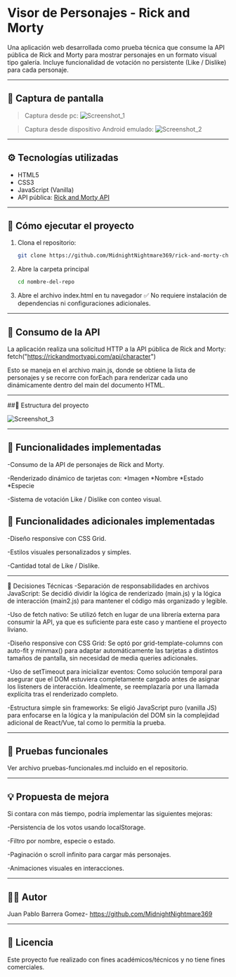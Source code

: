 # Visor de Personajes - Rick and Morty

Una aplicación web desarrollada como prueba técnica que consume la API pública de Rick and Morty para mostrar personajes en un formato visual tipo galería. Incluye funcionalidad de votación no persistente (Like / Dislike) para cada personaje.

---

## 📸 Captura de pantalla

>Captura desde pc: ![Screenshot_1](https://github.com/user-attachments/assets/3f0b896c-845c-41a8-8be4-260f63d99ca5)

>Captura desde dispositivo Android emulado: ![Screenshot_2](https://github.com/user-attachments/assets/6e2e9e6b-c703-491e-988b-42189daa543c)

---

## ⚙️ Tecnologías utilizadas

- HTML5
- CSS3
- JavaScript (Vanilla)
- API pública: [Rick and Morty API](https://rickandmortyapi.com/)

---

## 🚀 Cómo ejecutar el proyecto

1. Clona el repositorio:
   ```bash
   git clone https://github.com/MidnightNightmare369/rick-and-morty-character-viewer.git
2. Abre la carpeta principal
   ```bash
   cd nombre-del-repo
3. Abre el archivo index.html en tu navegador
✅ No requiere instalación de dependencias ni configuraciones adicionales.

---

## 🔌 Consumo de la API
La aplicación realiza una solicitud HTTP a la API pública de Rick and Morty:
  fetch("https://rickandmortyapi.com/api/character")

Esto se maneja en el archivo main.js, donde se obtiene la lista de personajes y se recorre con forEach para renderizar cada uno dinámicamente dentro del main del documento HTML.

---

##📁 Estructura del proyecto

![Screenshot_3](https://github.com/user-attachments/assets/312c85b8-de9c-4567-a1e9-ac81673ec690)

---

## 🎯 Funcionalidades implementadas

 -Consumo de la API de personajes de Rick and Morty.
 
 -Renderizado dinámico de tarjetas con:
   *Imagen
   *Nombre
   *Estado
   *Especie
   
 -Sistema de votación Like / Dislike con conteo visual. 

## 🎯 Funcionalidades adicionales implementadas
 -Diseño responsive con CSS Grid. 
 
 -Estilos visuales personalizados y simples.
 
 -Cantidad total de Like / Dislike.

 ---

📌 Decisiones Técnicas
-Separación de responsabilidades en archivos JavaScript: Se decidió dividir la lógica de renderizado (main.js) y la lógica de interacción (main2.js) para mantener el código más organizado y legible.

-Uso de fetch nativo: Se utilizó fetch en lugar de una librería externa para consumir la API, ya que es suficiente para este caso y mantiene el proyecto liviano.

-Diseño responsive con CSS Grid: Se optó por grid-template-columns con auto-fit y minmax() para adaptar automáticamente las tarjetas a distintos tamaños de pantalla, sin necesidad de media queries adicionales.

-Uso de setTimeout para inicializar eventos: Como solución temporal para asegurar que el DOM estuviera completamente cargado antes de asignar los listeners de interacción. Idealmente, se reemplazaría por una llamada explícita tras el renderizado completo.

-Estructura simple sin frameworks: Se eligió JavaScript puro (vanilla JS) para enfocarse en la lógica y la manipulación del DOM sin la complejidad adicional de React/Vue, tal como lo permitía la prueba.

 ---

 ## 🧪 Pruebas funcionales
 Ver archivo pruebas-funcionales.md incluido en el repositorio.

 ---

## 💡 Propuesta de mejora
Si contara con más tiempo, podría implementar las siguientes mejoras:

-Persistencia de los votos usando localStorage.

-Filtro por nombre, especie o estado.

-Paginación o scroll infinito para cargar más personajes.

-Animaciones visuales en interacciones.

---

## 👨‍💻 Autor
Juan Pablo Barrera Gomez- https://github.com/MidnightNightmare369

---
## 📄 Licencia
Este proyecto fue realizado con fines académicos/técnicos y no tiene fines comerciales.



